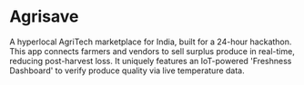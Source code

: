 # Agrisave
A hyperlocal AgriTech marketplace for India, built for a 24-hour hackathon. This app connects farmers and vendors to sell surplus produce in real-time, reducing post-harvest loss. It uniquely features an IoT-powered 'Freshness Dashboard' to verify produce quality via live temperature data.
